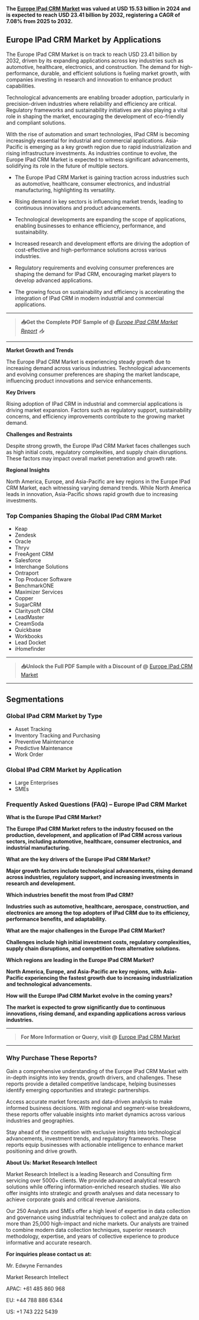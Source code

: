 <p><strong>The <a href="https://www.marketresearchintellect.com/download-sample/?rid=1085251&amp;utm_source=Pulse-April-Europe&amp;utm_medium=852">Europe IPad CRM Market</a> was valued at USD 15.53 billion in 2024 and is expected to reach USD 23.41 billion by 2032, registering a CAGR of 7.08% from 2025 to 2032.</strong></p><h2>Europe IPad CRM Market by Applications&nbsp;</h2><p><p>The Europe IPad CRM Market is on track to reach USD 23.41 billion by 2032, driven by its expanding applications across key industries such as automotive, healthcare, electronics, and construction. The demand for high-performance, durable, and efficient solutions is fueling market growth, with companies investing in research and innovation to enhance product capabilities.</p><p>Technological advancements are enabling broader adoption, particularly in precision-driven industries where reliability and efficiency are critical. Regulatory frameworks and sustainability initiatives are also playing a vital role in shaping the market, encouraging the development of eco-friendly and compliant solutions.</p><p>With the rise of automation and smart technologies, IPad CRM is becoming increasingly essential for industrial and commercial applications. Asia-Pacific is emerging as a key growth region due to rapid industrialization and rising infrastructure investments. As industries continue to evolve, the Europe IPad CRM Market is expected to witness significant advancements, solidifying its role in the future of multiple sectors.</p></p><ul><li><p>The Europe IPad CRM Market is gaining traction across industries such as automotive, healthcare, consumer electronics, and industrial manufacturing, highlighting its versatility.</p></li><li><p>Rising demand in key sectors is influencing market trends, leading to continuous innovations and product advancements.</p></li><li><p>Technological developments are expanding the scope of applications, enabling businesses to enhance efficiency, performance, and sustainability.</p></li><li><p>Increased research and development efforts are driving the adoption of cost-effective and high-performance solutions across various industries.</p></li><li><p>Regulatory requirements and evolving consumer preferences are shaping the demand for IPad CRM, encouraging market players to develop advanced applications.</p></li><li><p>The growing focus on sustainability and efficiency is accelerating the integration of IPad CRM in modern industrial and commercial applications.</p></li></ul><hr /><blockquote><p><strong><span class="font-[700]">📥Get the Complete PDF Sample of @ </span></strong><em><span class="font-[700]"><a href="https://www.marketresearchintellect.com/download-sample/?rid=1085251&amp;utm_source=Pulse-April-Europe&amp;utm_medium=852" target="_blank" data-tracking-control-name="article-ssr-frontend-pulse_little-text-block" data-tracking-will-navigate="" data-test-link="">Europe IPad CRM Market Report</a>&nbsp;📥</span></em></p></blockquote><hr /><p class="" data-start="77" data-end="360"><strong data-start="77" data-end="105">Market Growth and Trends</strong></p><p class="" data-start="77" data-end="360">The Europe IPad CRM Market is experiencing steady growth due to increasing demand across various industries. Technological advancements and evolving consumer preferences are shaping the market landscape, influencing product innovations and service enhancements.</p><p class="" data-start="362" data-end="606"><strong data-start="362" data-end="377">Key Drivers</strong></p><p class="" data-start="362" data-end="606">Rising adoption of IPad CRM in industrial and commercial applications is driving market expansion. Factors such as regulatory support, sustainability concerns, and efficiency improvements contribute to the growing market demand.</p><p class="" data-start="608" data-end="849"><strong data-start="608" data-end="637">Challenges and Restraints</strong></p><p class="" data-start="608" data-end="849">Despite strong growth, the Europe IPad CRM Market faces challenges such as high initial costs, regulatory complexities, and supply chain disruptions. These factors may impact overall market penetration and growth rate.</p><p class="" data-start="851" data-end="1095"><strong data-start="851" data-end="872">Regional Insights</strong></p><p class="" data-start="851" data-end="1095">North America, Europe, and Asia-Pacific are key regions in the Europe IPad CRM Market, each witnessing varying demand trends. While North America leads in innovation, Asia-Pacific shows rapid growth due to increasing investments.</p><p><h3>Top Companies Shaping the Global IPad CRM Market </h3><ul><li>Keap</li><li> Zendesk</li><li> Oracle</li><li> Thryv</li><li> FreeAgent CRM</li><li> Salesforce</li><li> Interchange Solutions</li><li> Ontraport</li><li> Top Producer Software</li><li> BenchmarkONE</li><li> Maximizer Services</li><li> Copper</li><li> SugarCRM</li><li> Claritysoft CRM</li><li> LeadMaster</li><li> CreamSoda</li><li> Quickbase</li><li> Workbooks</li><li> Lead Docket</li><li> iHomefinder</li></ul></p><hr /><blockquote><p><strong>📥Unlock the Full PDF Sample with a Discount of @</strong> <a href="https://www.marketresearchintellect.com/ask-for-discount/?rid=1085251&amp;utm_source=Pulse-April-Europe&amp;utm_medium=852">Europe IPad CRM Market</a></p></blockquote><hr /><p><h2>Segmentations</h2><h3>Global IPad CRM Market by Type</h3><ul><li>Asset Tracking</li><li>Inventory Tracking and Purchasing</li><li>Preventive Maintenance</li><li>Predictive Maintenance</li><li>Work Order</li></ul><h3>Global IPad CRM Market by Application</h3><ul><li>Large Enterprises</li><li>SMEs</li></ul></p><h3><strong>Frequently Asked Questions (FAQ) &ndash; Europe IPad CRM Market</strong></h3><p><strong>What is the Europe IPad CRM Market?</strong></p><p><strong>The Europe IPad CRM Market refers to the industry focused on the production, development, and application of IPad CRM across various sectors, including automotive, healthcare, consumer electronics, and industrial manufacturing.</strong></p><p><strong>What are the key drivers of the Europe IPad CRM Market?</strong></p><p><strong>Major growth factors include technological advancements, rising demand across industries, regulatory support, and increasing investments in research and development.</strong></p><p><strong>Which industries benefit the most from IPad CRM?</strong></p><p><strong>Industries such as automotive, healthcare, aerospace, construction, and electronics are among the top adopters of IPad CRM due to its efficiency, performance benefits, and adaptability.</strong></p><p><strong>What are the major challenges in the Europe IPad CRM Market?</strong></p><p><strong>Challenges include high initial investment costs, regulatory complexities, supply chain disruptions, and competition from alternative solutions.</strong></p><p><strong>Which regions are leading in the Europe IPad CRM Market?</strong></p><p><strong>North America, Europe, and Asia-Pacific are key regions, with Asia-Pacific experiencing the fastest growth due to increasing industrialization and technological advancements.</strong></p><p><strong>How will the Europe IPad CRM Market evolve in the coming years?</strong></p><p><strong>The market is expected to grow significantly due to continuous innovations, rising demand, and expanding applications across various industries.</strong></p><hr /><blockquote><p><span class="font-[700]"><strong>For More Information or Query, visit&nbsp;@</strong>&nbsp;</span><span class="font-[700]"><a href="https://www.marketresearchintellect.com/product/ipad-crm-market/?utm_source=Linkedin&utm_medium=852" target="_blank" data-tracking-control-name="article-ssr-frontend-pulse_little-text-block" data-tracking-will-navigate="" data-test-link="">Europe IPad CRM Market</a></span></p></blockquote><hr /><h3><strong data-start="0" data-end="31">Why Purchase These Reports?</strong></h3><p class="" data-start="35" data-end="297">Gain a comprehensive understanding of the Europe IPad CRM Market with in-depth insights into key trends, growth drivers, and challenges. These reports provide a detailed competitive landscape, helping businesses identify emerging opportunities and strategic partnerships.</p><p class="" data-start="299" data-end="540">Access accurate market forecasts and data-driven analysis to make informed business decisions. With regional and segment-wise breakdowns, these reports offer valuable insights into market dynamics across various industries and geographies.</p><p class="" data-start="542" data-end="784">Stay ahead of the competition with exclusive insights into technological advancements, investment trends, and regulatory frameworks. These reports equip businesses with actionable intelligence to enhance market positioning and drive growth.</p><p><strong><span class="font-[700]">About Us: Market Research Intellect</span></strong></p><p><span class="">Market Research Intellect is a leading Research and Consulting firm servicing over 5000+ clients. We provide advanced analytical research solutions while offering information-enriched research studies.&nbsp;</span>We also offer insights into strategic and growth analyses and data necessary to achieve corporate goals and critical revenue Janisions.</p><p><span class="">Our 250 Analysts and SMEs offer a high level of expertise in data collection and governance using industrial techniques to collect and analyze data on more than 25,000 high-impact and niche markets. Our analysts are trained to combine modern data collection techniques, superior research methodology, expertise, and years of collective experience to produce informative and accurate research.</span></p><p><strong>For inquiries please contact us at:</strong></p><p>Mr. Edwyne Fernandes</p><p>Market Research Intellect</p><p>APAC: +61 485 860 968</p><p>EU: +44 788 886 6344</p><p>US: +1 743 222 5439</p>